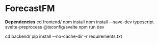 # ForecastFM

**Dependencies**
cd frontend/
npm install
npm install --save-dev typescript svelte-preprocess @tsconfig/svelte
npm run dev

cd backend/
pip install --no-cache-dir -r requirements.txt